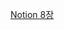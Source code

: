 [Notion 8장](https://booknu.notion.site/8-Template-Method-Pattern-45e8b77d667545399fb629ef4bcebb46)

